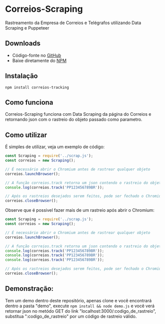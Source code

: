 # Correios-Scraping
Rastreamento da Empresa de Correios e Telégrafos utilizando Data Scraping e Puppeteer

## Downloads
- Código-fonte no [GitHub](https://github.com/LucianoHanna/Correios-Scraping)
- Baixe diretamente do [NPM](http://npmjs.com/package/correios-tracking)

## Instalação

```
npm install correios-tracking
```

## Como funciona
Correios-Scraping funciona com Data Scraping da página do Correios e retornando json com o rastreio do objeto passado como parametro.

## Como utilizar
É simples de utilizar, veja um exemplo de código:

```js
const Scraping = require('../scrap.js');
const correios = new Scraping();

// É necessário abrir o Chromium antes de rastrear qualquer objeto
correios.launchBrowser();

// A função correios.track retorna um json contendo o rastreio do objeto
console.log(correios.track('PP123456789BR'));

// Após os rastreios desejados serem feitos, pode ser fechado o Chromium
correios.closeBrowser();
```

Observe que é possivel fazer mais de um rastreio após abrir o Chromium:

```js
const Scraping = require('../scrap.js');
const correios = new Scraping();

// É necessário abrir o Chromium antes de rastrear qualquer objeto
correios.launchBrowser();

// A função correios.track retorna um json contendo o rastreio do objeto
console.log(correios.track('PP123456789BR'));
console.log(correios.track('PP123456789BR'));
console.log(correios.track('PP123456789BR'));

// Após os rastreios desejados serem feitos, pode ser fechado o Chromium
correios.closeBrowser();
```

## Demonstração:
Tem um demo dentro deste repositório, apenas clone e você encontrará dentro a pasta "demo", execute ```npm install && node demo.js``` e você verá retornar json no metódo GET do link "localhost:3000/:codigo_de_rastreio", substitua ":codigo_de_rastreio" por um código de rastreio válido.